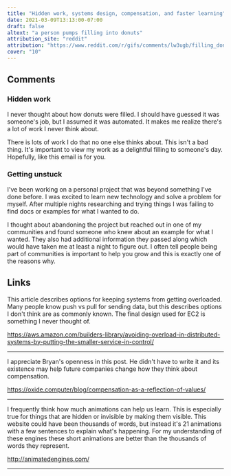 ```yaml
---
title: "Hidden work, systems design, compensation, and faster learning"
date: 2021-03-09T13:13:00-07:00
draft: false
altext: "a person pumps filling into donuts"
attribution_site: "reddit"
attribution: "https://www.reddit.com/r/gifs/comments/lw3ugb/filling_donuts_like_its_his_job_waitit_is/"
cover: "10"
---
```


## Comments

### Hidden work

I never thought about how donuts were filled.
I should have guessed it was someone's job, but I assumed it was automated.
It makes me realize there's a lot of work I never think about.

There is lots of work I do that no one else thinks about.
This isn't a bad thing.
It's important to view my work as a delightful filling to someone's day.
Hopefully, like this email is for you.

### Getting unstuck

I've been working on a personal project that was beyond something I've done before.
I was excited to learn new technology and solve a problem for myself.
After multiple nights researching and trying things I was failing to find docs or examples for what I wanted to do.

I thought about abandoning the project but reached out in one of my communities and found someone who knew about an example for what I wanted.
They also had additional information they passed along which would have taken me at least a night to figure out.
I often tell people being part of communities is important to help you grow and this is exactly one of the reasons why.

## Links

This article describes options for keeping systems from getting overloaded.
Many people know push vs pull for sending data, but this describes options I don't think are as commonly known.
The final design used for EC2 is something I never thought of.

https://aws.amazon.com/builders-library/avoiding-overload-in-distributed-systems-by-putting-the-smaller-service-in-control/

---

I appreciate Bryan's openness in this post.
He didn't have to write it and its existence may help future companies change how they think about compensation.

https://oxide.computer/blog/compensation-as-a-reflection-of-values/

---

I frequently think how much animations can help us learn.
This is especially true for things that are hidden or invisible by making them visible.
This website could have been thousands of words, but instead it's 21 animations with a few sentences to explain what's happening.
For my understanding of these engines these short animations are better than the thousands of words they represent.

http://animatedengines.com/

---